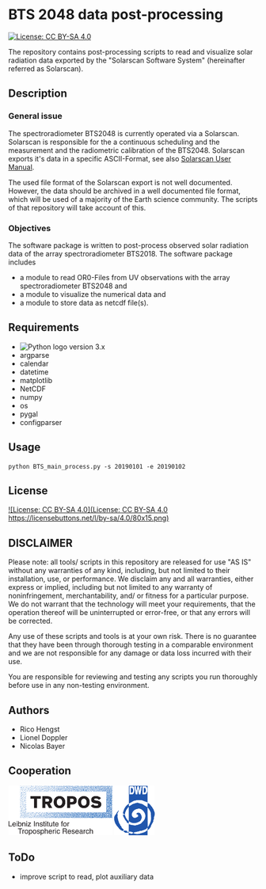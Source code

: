 # BTS 2048 data post-processing

[![License: CC BY-SA 4.0](https://licensebuttons.net/l/by-sa/4.0/80x15.png)](https://creativecommons.org/licenses/by-sa/4.0/)

The repository contains post-processing scripts to read and visualize solar radiation data exported by the  "Solarscan Software System" (hereinafter referred as Solarscan).


## Description
### General issue
The spectroradiometer BTS2048 is currently operated via a Solarscan. Solarscan is responsible for the a continuous scheduling and the measurement and the radiometric calibration of the BTS2048. Solarscan exports it's data in a specific ASCII-Format, see also [Solarscan User Manual](doc/Solarscan_BTS2048.pdf).

The used file format of the Solarscan export is not well documented. However, the data should be archived in a well documented file format, which will be used of a majority of the Earth science community. The scripts of that repository will take account of this.

### Objectives
The software package is written to post-process observed solar radiation data of the array spectroradiometer BTS2018.
The software package includes
* a module to read OR0-Files from UV observations with the array spectroradiometer BTS2048 and
* a module to visualize the numerical data and
* a module to store data as netcdf file(s).


## Requirements

* <img src="https://www.python.org/static/community_logos/python-logo-generic.svg" alt="Python logo" style="width:30px;"> version 3.x
* argparse
* calendar
* datetime
* matplotlib
* NetCDF
* numpy
* os
* pygal
* configparser

## Usage
```
python BTS_main_process.py -s 20190101 -e 20190102

```

## License
[![License: CC BY-SA 4.0](License: CC BY-SA 4.0 https://licensebuttons.net/l/by-sa/4.0/80x15.png)](https://creativecommons.org/licenses/by-sa/4.0/)

## DISCLAIMER

Please note: all tools/ scripts in this repository are released for use "AS IS" without any warranties of any kind, including, but not limited to their installation, use, or performance. We disclaim any and all warranties, either express or implied, including but not limited to any warranty of noninfringement, merchantability, and/ or fitness for a particular purpose. We do not warrant that the technology will meet your requirements, that the operation thereof will be uninterrupted or error-free, or that any errors will be corrected.

Any use of these scripts and tools is at your own risk. There is no guarantee that they have been through thorough testing in a comparable environment and we are not responsible for any damage or data loss incurred with their use.

You are responsible for reviewing and testing any scripts you run thoroughly before use in any non-testing environment.

## Authors
* Rico Hengst
* Lionel Doppler
* Nicolas Bayer

## Cooperation
![Tropos Logo](doc/TROPOS-Logo_ENG.png)
![DWD Logo](doc/Deutscherwetterdienst-logo.png)

## ToDo
* improve script to read, plot auxiliary data

